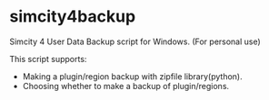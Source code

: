 # simcity4backup
Simcity 4 User Data Backup script for Windows. (For personal use)

This script supports:
* Making a plugin/region backup with zipfile library(python).
* Choosing whether to make a backup of plugin/regions.
